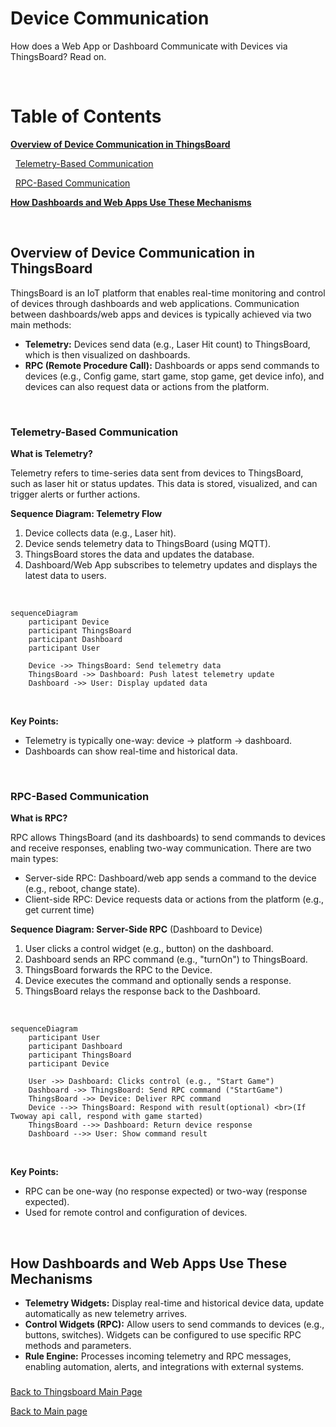 # **Device Communication**
How does a Web App or Dashboard Communicate with Devices via ThingsBoard? Read on.

<br>

# Table of Contents
[**Overview of Device Communication in ThingsBoard**](#overview-of-device-communication-in-thingsboard)

&nbsp; [Telemetry-Based Communication](#telemetry-based-communication)

&nbsp; [RPC-Based Communication](#rpc-based-communication)

[**How Dashboards and Web Apps Use These Mechanisms**](#how-dashboards-and-web-apps-use-these-mechanisms)

<br>


## Overview of Device Communication in ThingsBoard

ThingsBoard is an IoT platform that enables real-time monitoring and control of devices through dashboards and web applications. Communication between dashboards/web apps and devices is typically achieved via two main methods:

* **Telemetry:** Devices send data (e.g., Laser Hit count) to ThingsBoard, which is then visualized on dashboards.  
* **RPC (Remote Procedure Call):** Dashboards or apps send commands to devices (e.g., Config game, start game, stop game, get device info), and devices can also request data or actions from the platform.

<br>

### Telemetry-Based Communication

**What is Telemetry?**

Telemetry refers to time-series data sent from devices to ThingsBoard, such as laser hit or status updates. This data is stored, visualized, and can trigger alerts or further actions.

**Sequence Diagram: Telemetry Flow**

1. Device collects data (e.g., Laser hit).  
2. Device sends telemetry data to ThingsBoard (using MQTT).  
3. ThingsBoard stores the data and updates the database.  
4. Dashboard/Web App subscribes to telemetry updates and displays the latest data to users.

<br>

```mermaid
sequenceDiagram
    participant Device    
    participant ThingsBoard    
    participant Dashboard    
    participant User    
    
    Device ->> ThingsBoard: Send telemetry data    
    ThingsBoard ->> Dashboard: Push latest telemetry update    
    Dashboard ->> User: Display updated data
```
<br>

**Key Points:**

* Telemetry is typically one-way: device → platform → dashboard.  
* Dashboards can show real-time and historical data.

<br>

### RPC-Based Communication

**What is RPC?**

RPC allows ThingsBoard (and its dashboards) to send commands to devices and receive responses, enabling two-way communication. There are two main types:

* Server-side RPC: Dashboard/web app sends a command to the device (e.g., reboot, change state).  
* Client-side RPC: Device requests data or actions from the platform (e.g., get current time)

**Sequence Diagram: Server-Side RPC** (Dashboard to Device)

1. User clicks a control widget (e.g., button) on the dashboard.  
2. Dashboard sends an RPC command (e.g., "turnOn") to ThingsBoard.  
3. ThingsBoard forwards the RPC to the Device.  
4. Device executes the command and optionally sends a response.  
5. ThingsBoard relays the response back to the Dashboard.

<br>

```mermaid
sequenceDiagram
    participant User
    participant Dashboard
    participant ThingsBoard
    participant Device
    
    User ->> Dashboard: Clicks control (e.g., "Start Game")
    Dashboard ->> ThingsBoard: Send RPC command ("StartGame")
    ThingsBoard ->> Device: Deliver RPC command
    Device -->> ThingsBoard: Respond with result(optional) <br>(If Twoway api call, respond with game started)
    ThingsBoard -->> Dashboard: Return device response
    Dashboard -->> User: Show command result
```
<br>

**Key Points:**

* RPC can be one-way (no response expected) or two-way (response expected).  
* Used for remote control and configuration of devices.

<br>

## How Dashboards and Web Apps Use These Mechanisms

* **Telemetry Widgets:** Display real-time and historical device data, update automatically as new telemetry arrives.  
* **Control Widgets (RPC):** Allow users to send commands to devices (e.g., buttons, switches). Widgets can be configured to use specific RPC methods and parameters.  
* **Rule Engine:** Processes incoming telemetry and RPC messages, enabling automation, alerts, and integrations with external systems.

#### 

### 

[Back to Thingsboard Main Page](./Thingsboard.md)

[Back to Main page](../README.md)
